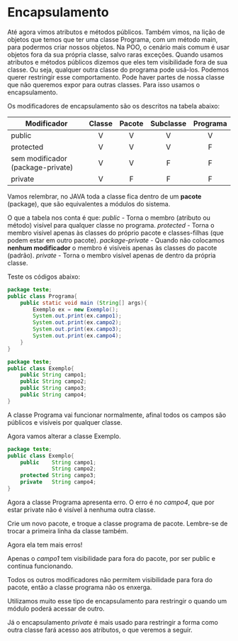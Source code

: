 # Encapsulamento

Até agora vimos atributos e métodos públicos.
Também vimos, na lição de objetos que temos que ter uma classe Programa, com um método main, para podermos criar nossos objetos.
Na POO, o cenário mais comum é usar objetos fora da sua própria classe, salvo raras exceções.
Quando usamos atributos e métodos públicos dizemos que eles tem visibilidade fora de sua classe. Ou seja, qualquer outra classe do programa pode usá-los.
Podemos querer restringir esse comportamento. Pode haver partes de nossa classe que não queremos expor para outras classes.
Para isso usamos o encapsulamento.

Os modificadores de encapsulamento são os descritos na tabela abaixo:

|Modificador                        |Classe|Pacote|Subclasse|Programa|
|-----------------------------------|:----:|:----:|:-------:|:------:|
|public                             |V     |V     |V        |V       |
|protected                          |V     |V     |V        |F       |
|sem modificador (package-private)  |V     |V     |F        |F       |
|private                            |V     |F     |F        |F       |

Vamos relembrar, no JAVA toda a classe fica dentro de um **pacote** (package), que são equivalentes a módulos do sistema.

O que a tabela nos conta é que:
*public* - Torna o membro (atributo ou método) visível para qualquer classe no programa.
*protected* - Torna o membro visível apenas às classes do próprio pacote e classes-filhas (que podem estar em outro pacote).
*package-private* - Quando não colocamos **nenhum modificador** o membro é visíveis apenas às classes do pacote (padrão).
*private* - Torna o membro visível apenas de dentro da própria classe.

Teste os códigos abaixo:

```java
package teste;
public class Programa{
    public static void main (String[] args){
        Exemplo ex = new Exemplo();
        System.out.print(ex.campo1);
        System.out.print(ex.campo2);
        System.out.print(ex.campo3);
        System.out.print(ex.campo4);
    }
}
```

```java
package teste;
public class Exemplo{
    public String campo1;
    public String campo2;
    public String campo3;
    public String campo4;
}
```

A classe Programa vai funcionar normalmente, afinal todos os campos são públicos e visíveis por qualquer classe.

Agora vamos alterar a classe Exemplo.

```java
package teste;
public class Exemplo{
    public    String campo1;
              String campo2;
    protected String campo3;
    private   String campo4;
}
```

Agora a classe Programa apresenta erro. O erro é no *campo4*, que por estar private não é visível à nenhuma outra classe.

Crie um novo pacote, e troque a classe programa de pacote. Lembre-se de trocar a primeira linha da classe também.

Agora ela tem mais erros!

Apenas o *campo1* tem visibilidade para fora do pacote, por ser public e continua funcionando.

Todos os outros modificadores não permitem visibilidade para fora do pacote, então a classe programa não os enxerga.

Utilizamos muito esse tipo de encapsulamento para restringir o quando um módulo poderá acessar de outro.

Já o encapsulamento *private* é mais usado para restringir a forma como outra classe fará acesso aos atributos, o que veremos a seguir.